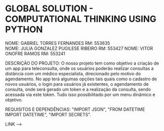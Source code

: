 # GLOBAL SOLUTION - COMPUTATIONAL THINKING USING PYTHON

NOME: GABRIEL TORRES FERNANDES  RM: 553635	
NOME: JULIA GONZALEZ PUGILESE RIBEIRO  RM: 553427 
NOME: VITOR ONOFRE RAMOS  RM: 553241

DESCRIÇÃO DO PROJETO: O nosso projeto tem como objetivo a criação de um app para teleconsulta, onde os usuários poderão realizar consultas a distância com um médico especialista, direcionado pelo motivo do agendamento. No app terá algumas opções tais quais como o cadastro de novos usuários, o login para usuários já existentes, o agendamento de consulta, onde será gerado um token e a realização da consulta, sendo acessada via este token. Tudo isso possibilitado por um menu dinâmico e objetivo.

REQUISITOS E DEPENDÊNCIAS: "IMPORT JSON", "FROM DATETIME IMPORT DATETIME", "IMPORT SECRETS".

LINK --> 
